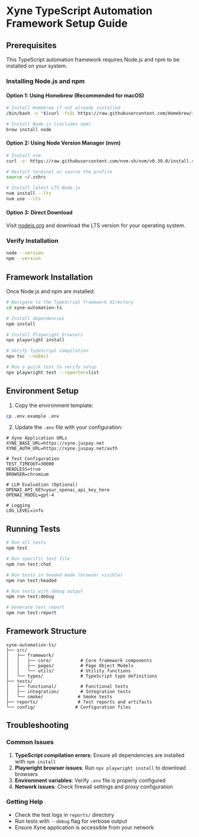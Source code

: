 # Xyne TypeScript Automation Framework Setup Guide

## Prerequisites

This TypeScript automation framework requires Node.js and npm to be installed on your system.

### Installing Node.js and npm

#### Option 1: Using Homebrew (Recommended for macOS)
```bash
# Install Homebrew if not already installed
/bin/bash -c "$(curl -fsSL https://raw.githubusercontent.com/Homebrew/install/HEAD/install.sh)"

# Install Node.js (includes npm)
brew install node
```

#### Option 2: Using Node Version Manager (nvm)
```bash
# Install nvm
curl -o- https://raw.githubusercontent.com/nvm-sh/nvm/v0.39.0/install.sh | bash

# Restart terminal or source the profile
source ~/.zshrc

# Install latest LTS Node.js
nvm install --lts
nvm use --lts
```

#### Option 3: Direct Download
Visit [nodejs.org](https://nodejs.org/) and download the LTS version for your operating system.

### Verify Installation
```bash
node --version
npm --version
```

## Framework Installation

Once Node.js and npm are installed:

```bash
# Navigate to the TypeScript framework directory
cd xyne-automation-ts

# Install dependencies
npm install

# Install Playwright browsers
npx playwright install

# Verify TypeScript compilation
npx tsc --noEmit

# Run a quick test to verify setup
npx playwright test --reporter=list
```

## Environment Setup

1. Copy the environment template:
```bash
cp .env.example .env
```

2. Update the `.env` file with your configuration:
```env
# Xyne Application URLs
XYNE_BASE_URL=https://xyne.juspay.net
XYNE_AUTH_URL=https://xyne.juspay.net/auth

# Test Configuration
TEST_TIMEOUT=30000
HEADLESS=true
BROWSER=chromium

# LLM Evaluation (Optional)
OPENAI_API_KEY=your_openai_api_key_here
OPENAI_MODEL=gpt-4

# Logging
LOG_LEVEL=info
```

## Running Tests

```bash
# Run all tests
npm test

# Run specific test file
npm run test:chat

# Run tests in headed mode (browser visible)
npm run test:headed

# Run tests with debug output
npm run test:debug

# Generate test report
npm run test:report
```

## Framework Structure

```
xyne-automation-ts/
├── src/
│   ├── framework/
│   │   ├── core/           # Core framework components
│   │   ├── pages/          # Page Object Models
│   │   └── utils/          # Utility functions
│   └── types/              # TypeScript type definitions
├── tests/
│   ├── functional/         # Functional tests
│   ├── integration/        # Integration tests
│   └── smoke/             # Smoke tests
├── reports/               # Test reports and artifacts
└── config/               # Configuration files
```

## Troubleshooting

### Common Issues

1. **TypeScript compilation errors**: Ensure all dependencies are installed with `npm install`
2. **Playwright browser issues**: Run `npx playwright install` to download browsers
3. **Environment variables**: Verify `.env` file is properly configured
4. **Network issues**: Check firewall settings and proxy configuration

### Getting Help

- Check the test logs in `reports/` directory
- Run tests with `--debug` flag for verbose output
- Ensure Xyne application is accessible from your network
